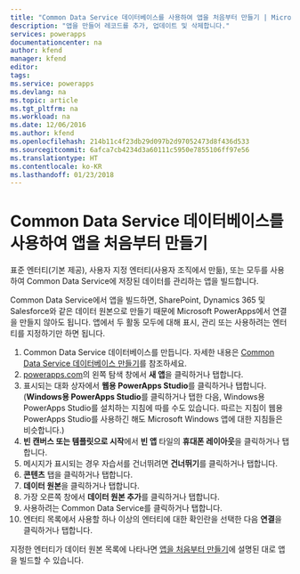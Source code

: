 ```yaml
---
title: "Common Data Service 데이터베이스를 사용하여 앱을 처음부터 만들기 | Microsoft Docs"
description: "앱을 만들어 레코드를 추가, 업데이트 및 삭제합니다."
services: powerapps
documentationcenter: na
author: kfend
manager: kfend
editor: 
tags: 
ms.service: powerapps
ms.devlang: na
ms.topic: article
ms.tgt_pltfrm: na
ms.workload: na
ms.date: 12/06/2016
ms.author: kfend
ms.openlocfilehash: 214b11c4f23db29d097b2d97052473d8f436d533
ms.sourcegitcommit: 6afca7cb4234d3a60111c5950e7855106ff97e56
ms.translationtype: HT
ms.contentlocale: ko-KR
ms.lasthandoff: 01/23/2018
---
```

# <a name="create-an-app-from-scratch-using-a-common-data-service-database"></a>Common Data Service 데이터베이스를 사용하여 앱을 처음부터 만들기
표준 엔터티(기본 제공), 사용자 지정 엔터티(사용자 조직에서 만듦), 또는 모두를 사용하여 Common Data Service에 저장된 데이터를 관리하는 앱을 빌드합니다.

Common Data Service에서 앱을 빌드하면, SharePoint, Dynamics 365 및 Salesforce와 같은 데이터 원본으로 만들기 때문에 Microsoft PowerApps에서 연결을 만들지 않아도 됩니다. 앱에서 두 활동 모두에 대해 표시, 관리 또는 사용하려는 엔터티를 지정하기만 하면 됩니다.




1. Common Data Service 데이터베이스를 만듭니다. 자세한 내용은 [ Common Data Service 데이터베이스 만들기](create-database.md)를 참조하세요.
2. [powerapps.com](https://web.powerapps.com)의 왼쪽 탐색 창에서 **새 앱**을 클릭하거나 탭합니다.
3. 표시되는 대화 상자에서 **웹용 PowerApps Studio**를 클릭하거나 탭합니다. (**Windows용 PowerApps Studio**를 클릭하거나 탭한 다음, Windows용 PowerApps Studio를 설치하는 지침에 따를 수도 있습니다. 따르는 지침이 웹용 PowerApps Studio를 사용하긴 해도 Microsoft Windows 앱에 대한 지침들은 비슷합니다.)
4. **빈 캔버스 또는 템플릿으로 시작**에서 **빈 앱** 타일의 **휴대폰 레이아웃**을 클릭하거나 탭합니다.
5. 메시지가 표시되는 경우 자습서를 건너뛰려면 **건너뛰기**를 클릭하거나 탭합니다.
6. **콘텐츠** 탭을 클릭하거나 탭합니다.
7. **데이터 원본**을 클릭하거나 탭합니다.
8. 가장 오른쪽 창에서 **데이터 원본 추가**를 클릭하거나 탭합니다.
9. 사용하려는 Common Data Service를 클릭하거나 탭합니다.
10. 엔터티 목록에서 사용할 하나 이상의 엔터티에 대한 확인란을 선택한 다음 **연결**을 클릭하거나 탭합니다.

지정한 엔터티가 데이터 원본 목록에 나타나면 [앱을 처음부터 만들기](get-started-create-from-blank.md)에 설명된 대로 앱을 빌드할 수 있습니다.

